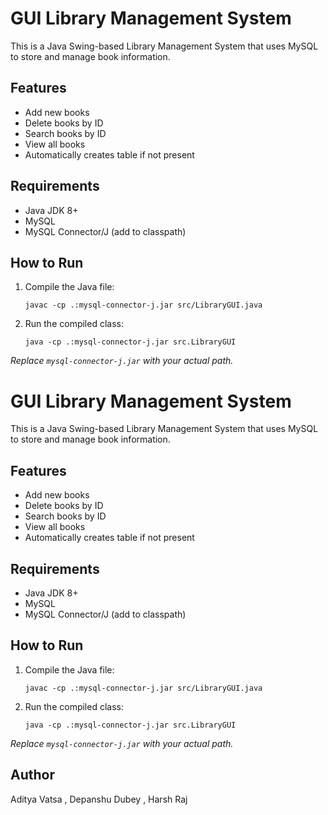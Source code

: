 # GUI Library Management System

This is a Java Swing-based Library Management System that uses MySQL to store and manage book information.

## Features

- Add new books
- Delete books by ID
- Search books by ID
- View all books
- Automatically creates table if not present

## Requirements

- Java JDK 8+
- MySQL
- MySQL Connector/J (add to classpath)

## How to Run

1. Compile the Java file:
   ```
   javac -cp .:mysql-connector-j.jar src/LibraryGUI.java
   ```

2. Run the compiled class:
   ```
   java -cp .:mysql-connector-j.jar src.LibraryGUI
   ```

*Replace `mysql-connector-j.jar` with your actual path.*
# GUI Library Management System

This is a Java Swing-based Library Management System that uses MySQL to store and manage book information.

## Features

- Add new books
- Delete books by ID
- Search books by ID
- View all books
- Automatically creates table if not present

## Requirements

- Java JDK 8+
- MySQL
- MySQL Connector/J (add to classpath)

## How to Run

1. Compile the Java file:
   ```
   javac -cp .:mysql-connector-j.jar src/LibraryGUI.java
   ```

2. Run the compiled class:
   ```
   java -cp .:mysql-connector-j.jar src.LibraryGUI
   ```

*Replace `mysql-connector-j.jar` with your actual path.*


## Author

Aditya Vatsa , Depanshu Dubey , Harsh Raj
